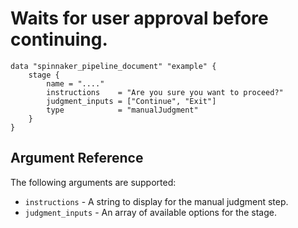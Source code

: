 # Waits for user approval before continuing.


```hcl
data "spinnaker_pipeline_document" "example" {
    stage {
        name = "...."
        instructions    = "Are you sure you want to proceed?"
        judgment_inputs = ["Continue", "Exit"]
        type            = "manualJudgment"
    }
}
```

## Argument Reference

The following arguments are supported:

- `instructions` - A string to display for the manual judgment step.
- `judgment_inputs` - An array of available options for the stage.